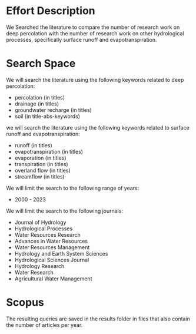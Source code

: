 # Effort Description
<p>
We Searched the literature to compare the number of research work on
deep percolation with the number of research work on other hydrological processes,
specifically surface runoff and evapotranspiration.
</p>


# Search Space

<p>
We will search the literature using the following keywords related to
deep percolation:
</p>


* percolation (in titles)
* drainage (in titles)
* groundwater recharge (in titles)
* soil (in title-abs-keywords)


<p>
we will search the literature using the following keywords related to
surface runoff and evapotranspiration:
</p>

* runoff (in titles)
* evapotranspiration (in titles)
* evaporation (in titles)
* transpiration (in titles)
* overland flow (in titles)
* streamflow (in titles)

<p>
We will limit the search to the following range of years:
</p>

* 2000 - 2023

<p>
We will limit the search to the following journals:
</p>

* Journal of Hydrology
* Hydrological Processes
* Water Resources Research
* Advances in Water Resources
* Water Resources Management
* Hydrology and Earth System Sciences
* Hydrological Sciences Journal
* Hydrology Research
* Water Research
* Agricultural Water Management


# Scopus

<p>
The resulting queries are saved in the results folder in files that also contain
the number of articles per year.
</p>

